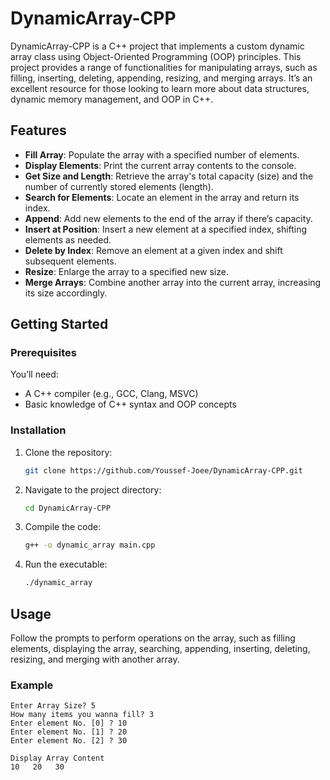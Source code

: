 # DynamicArray-CPP

DynamicArray-CPP is a C++ project that implements a custom dynamic array class using Object-Oriented Programming (OOP) principles. This project provides a range of functionalities for manipulating arrays, such as filling, inserting, deleting, appending, resizing, and merging arrays. It’s an excellent resource for those looking to learn more about data structures, dynamic memory management, and OOP in C++.

## Features

- **Fill Array**: Populate the array with a specified number of elements.
- **Display Elements**: Print the current array contents to the console.
- **Get Size and Length**: Retrieve the array's total capacity (size) and the number of currently stored elements (length).
- **Search for Elements**: Locate an element in the array and return its index.
- **Append**: Add new elements to the end of the array if there’s capacity.
- **Insert at Position**: Insert a new element at a specified index, shifting elements as needed.
- **Delete by Index**: Remove an element at a given index and shift subsequent elements.
- **Resize**: Enlarge the array to a specified new size.
- **Merge Arrays**: Combine another array into the current array, increasing its size accordingly.

## Getting Started

### Prerequisites

You’ll need:
- A C++ compiler (e.g., GCC, Clang, MSVC)
- Basic knowledge of C++ syntax and OOP concepts

### Installation

1. Clone the repository:

    ```bash
    git clone https://github.com/Youssef-Joee/DynamicArray-CPP.git
    ```

2. Navigate to the project directory:

    ```bash
    cd DynamicArray-CPP
    ```

3. Compile the code:

    ```bash
    g++ -o dynamic_array main.cpp
    ```

4. Run the executable:

    ```bash
    ./dynamic_array
    ```

## Usage

Follow the prompts to perform operations on the array, such as filling elements, displaying the array, searching, appending, inserting, deleting, resizing, and merging with another array.

### Example

```plaintext
Enter Array Size? 5
How many items you wanna fill? 3
Enter element No. [0] ? 10
Enter element No. [1] ? 20
Enter element No. [2] ? 30

Display Array Content
10   20   30
